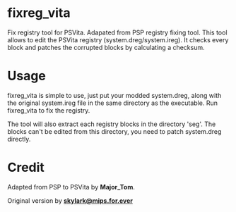 # fixreg_vita

Fix registry tool for PSVita. Adapated from PSP registry fixing tool.
This tool allows to edit the PSVita registry (system.dreg/system.ireg).
It checks every block and patches the corrupted blocks by calculating a checksum.

# Usage

fixreg_vita is simple to use, just put your modded system.dreg, along with the original system.ireg file in the same directory as the executable.
Run fixreg_vita to fix the registry.

The tool will also extract each registry blocks in the directory 'seg'. The blocks can't be edited from this directory, you need to patch system.dreg directly.

# Credit

Adapted from PSP to PSVita by **Major_Tom**.

Original version by **skylark@mips.for.ever**
